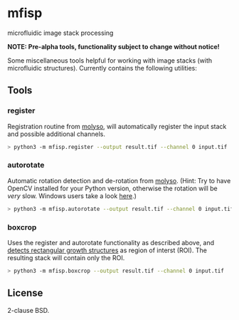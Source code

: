 # mfisp

microfluidic image stack processing

**NOTE: Pre-alpha tools, functionality subject to change without notice!**

Some miscellaneous tools helpful for working with image stacks (with microfluidic structures). Currently contains the following utilities:

## Tools

### register

Registration routine from [molyso](https://github.com/modsim/molyso), will automatically register the input stack and possible additional channels.

```bash
> python3 -m mfisp.register --output result.tif --channel 0 input.tif
```

### autorotate

Automatic rotation detection and de-rotation from [molyso](https://github.com/modsim/molyso).
(Hint: Try to have OpenCV installed for your Python version, otherwise the rotation will be *very* slow.
Windows users take a look [here](http://www.lfd.uci.edu/~gohlke/pythonlibs/#opencv).)

```bash
> python3 -m mfisp.autorotate --output result.tif --channel 0 input.tif
```

### boxcrop

Uses the register and autorotate functionality as described above, and [detects rectangular growth structures](https://github.com/csachs/mfisp-boxdetection) as region of interst (ROI). The resulting stack will contain only the ROI.

```bash
> python3 -m mfisp.boxcrop --output result.tif --channel 0 input.tif
```

## License

2-clause BSD.
